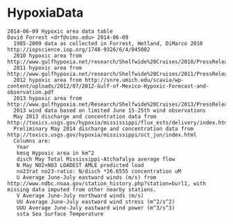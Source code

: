 HypoxiaData
===========

    2014-06-09 Hypoxic area data table
    David Forrest <drf@vims.edu> 2014-06-09
      1985-2009 data as collected in Forrest, Hetland, DiMarco 2010 http://iopscience.iop.org/1748-9326/6/4/045002
      2010 hypoxic area from http://www.gulfhypoxia.net/research/Shelfwide%20Cruises/2010/PressRelease2010.pdf
      2011 hypoxic area from http://www.gulfhypoxia.net/research/Shelfwide%20Cruises/2011/PressRelease2011.pdf
      2012 hypoxic area from http://snre.umich.edu/scavia/wp-content/uploads/2012/07/2012-Gulf-of-Mexico-Hypoxic-Forecast-and-observation.pdf
      2013 hypoxic area from http://www.gulfhypoxia.net/Research/Shelfwide%20Cruises/2013/PressRelease2013.pdf
      2013 wind data based on limited June 15-25th wind observations
      May 2013 discharge and concentration data from http://toxics.usgs.gov/hypoxia/mississippi/flux_ests/delivery/index.html
      Preliminary May 2014 discharge and concentration data from http://toxics.usgs.gov/hypoxia/mississippi/oct_jun/index.html
      Columns are:
       Year
       kmsq Hypoxic area in km^2
       disch May Total Mississippi-Atchafalya average flow
       N May NO2+NO3 LOADEST AMLE predicted load
       no23rat no23-ratio: N/disch *26.6555 concentration uM
       U Average June-July eastward winds (m/s) from http://www.ndbc.noaa.gov/station_history.php?station=burl1, with missing data imputed from other nearby stations.
       V Average June-July northward winds (m/s)
       UU Average June-July eastward wind stress (m^2/s^2)
       UUU Average June-July eastward wind power (m^3/s^3)
       ssta Sea Surface Temperature
